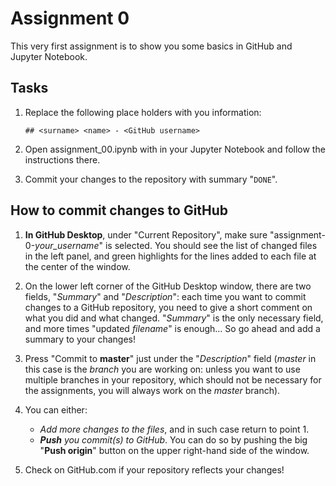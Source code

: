 # Assignment 0
This very first assignment is to show you some basics in GitHub and Jupyter Notebook.

## Tasks

1. Replace the following place holders with you information: 

    `## <surname> <name> - <GitHub username>`


2. Open assignment_00.ipynb with in your Jupyter Notebook and follow the instructions there.

3. Commit your changes to the repository with summary "`DONE`". 

## How to commit changes to GitHub

1. **In GitHub Desktop**, under "Current Repository", make sure "assignment-0-*your_username*" is selected. You should see the list of changed files in the left panel, and green highlights for the lines added to each file at the center of the window.
    
2. On the lower left corner of the GitHub Desktop window, there are two fields, "*Summary*" and "*Description*": each time you want to commit changes to a GitHub repository, you need to give a short comment on what you did and what changed. "*Summary*" is the only necessary field, and more times "updated *filename*" is enough... So go ahead and add a summary to your changes!
  
3. Press "Commit to **master**" just under the "*Description*" field (*master* in this case is the *branch* you are working on: unless you want to use multiple branches in your repository, which should not be necessary for the assignments, you will always work on the *master* branch). 

4. You can either:
    - *Add more changes to the files*, and in such case return to point 1.
    - ***Push** you commit(s) to GitHub*. You can do so by pushing the big "**Push origin**" button on the upper right-hand side of the window. 

5. Check on GitHub.com if your repository reflects your changes!
